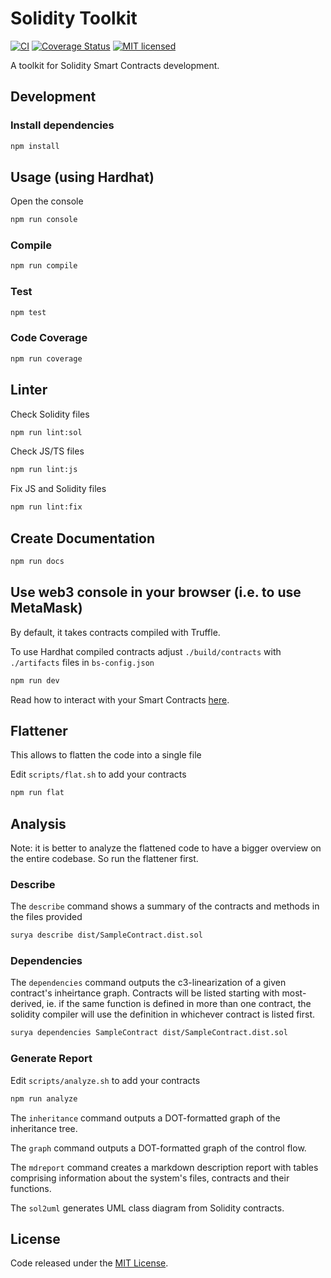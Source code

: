 # Solidity Toolkit

[![CI](https://github.com/noncept/solidity-toolkit/workflows/CI/badge.svg?branch=master)](https://github.com/noncept/solidity-toolkit/actions/)
[![Coverage Status](https://codecov.io/gh/noncept/solidity-toolkit/graph/badge.svg)](https://codecov.io/gh/noncept/solidity-toolkit)
[![MIT licensed](https://img.shields.io/github/license/noncept/solidity-toolkit.svg)](https://github.com/noncept/solidity-toolkit/blob/master/LICENSE)


A toolkit for Solidity Smart Contracts development.


## Development

### Install dependencies

```bash
npm install
```

## Usage (using Hardhat)

Open the console

```bash
npm run console
```

### Compile

```bash
npm run compile
```

### Test

```bash
npm test
```

### Code Coverage

```bash
npm run coverage
```

## Linter

Check Solidity files

```bash
npm run lint:sol
```

Check JS/TS files

```bash
npm run lint:js
```

Fix JS and Solidity files

```bash
npm run lint:fix
```

## Create Documentation

```bash
npm run docs
```

## Use web3 console in your browser (i.e. to use MetaMask)

By default, it takes contracts compiled with Truffle.

To use Hardhat compiled contracts adjust `./build/contracts` with `./artifacts` files in `bs-config.json`

```bash
npm run dev
```

Read how to interact with your Smart Contracts [here](./web-console/README.md).

## Flattener

This allows to flatten the code into a single file

Edit `scripts/flat.sh` to add your contracts

```bash
npm run flat
```

## Analysis

Note: it is better to analyze the flattened code to have a bigger overview on the entire codebase. So run the flattener first.

### Describe

The `describe` command shows a summary of the contracts and methods in the files provided

```bash
surya describe dist/SampleContract.dist.sol
```

### Dependencies

The `dependencies` command outputs the c3-linearization of a given contract's inheirtance graph. Contracts will be listed starting with most-derived, ie. if the same function is defined in more than one contract, the solidity compiler will use the definition in whichever contract is listed first.

```bash
surya dependencies SampleContract dist/SampleContract.dist.sol
```
### Generate Report

Edit `scripts/analyze.sh` to add your contracts

```bash
npm run analyze
```

The `inheritance` command outputs a DOT-formatted graph of the inheritance tree.

The `graph` command outputs a DOT-formatted graph of the control flow.

The `mdreport` command creates a markdown description report with tables comprising information about the system's files, contracts and their functions.

The `sol2uml` generates UML class diagram from Solidity contracts.

## License

Code released under the [MIT License](https://github.com/noncept/solidity-toolkit/blob/master/LICENSE).

